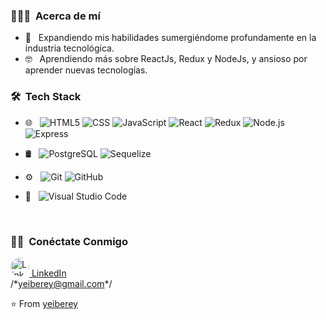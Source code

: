 

<h3> 👨🏻‍💻 &nbsp;Acerca de mí </h3>

- 🤔 &nbsp; Expandiendo mis habilidades sumergiéndome profundamente en la industria tecnológica.
- 🤓 &nbsp; Aprendiendo más sobre ReactJs, Redux y NodeJs, y ansioso por aprender nuevas tecnologías.
<h3> 🛠 &nbsp;Tech Stack</h3>

- 🌐 &nbsp;
  ![HTML5](https://img.shields.io/badge/-HTML5-696969?style=flat&logo=HTML5)
  ![CSS](https://img.shields.io/badge/-CSS-696969?style=flat&logo=CSS3&logoColor=1572B6)
  ![JavaScript](https://img.shields.io/badge/-JavaScript-696969?style=flat&logo=javascript)
  ![React](https://img.shields.io/badge/-React-696969?style=flat&logo=react)
  ![Redux](https://img.shields.io/badge/-Redux-696969?style=flat&logo=redux)
  ![Node.js](https://img.shields.io/badge/-Node.js-696969?style=flat&logo=node.js)
  ![Express](https://img.shields.io/badge/-Express-696969?style=flat&logo=express)
  
- 🛢 &nbsp;
  ![PostgreSQL](https://img.shields.io/badge/-PostgreSQL-696969?style=flat&logo=postgreSQL)
  ![Sequelize](https://img.shields.io/badge/-Sequelize-696969?style=flat&logo=Sequelize)
  
- ⚙️ &nbsp;
  ![Git](https://img.shields.io/badge/-Git-696969?style=flat&logo=git)
  ![GitHub](https://img.shields.io/badge/-GitHub-696969?style=flat&logo=github)
 
- 🔧 &nbsp;
  ![Visual Studio Code](https://img.shields.io/badge/-Visual%20Studio%20Code-696969?style=flat&logo=visual-studio-code&logoColor=007ACC)


<br/>

<h3> 🤝🏻 &nbsp;Conéctate Conmigo </h3>

<p align="center">
<div style="border-radius: 50%; position: relative;">
<a href="https://www.linkedin.com/in/yeiberey/">
<img style="border-radius:50%;" alt="LinkedIn" src="https://media.licdn.com/dms/image/D4E35AQG-L43f79u1qA/profile-framedphoto-shrink_400_400/0/1666997277207?e=1673503200&v=beta&t=PplO2Mi75FuQ2U0ZpDje9NX1g2Yqd8XBWUegEPk-f4o" width=30 height=30 >
LinkedIn
</a>
</div>
/*<a href="mailto:yeiberey@gmail.com">yeiberey@gmail.com</a>*/

⭐️ From [yeiberey](https://github.com/yeiberey)
